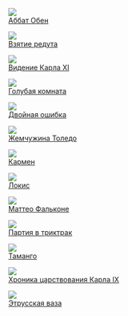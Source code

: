 ![](/books/prose_classic/Проспер%20Мериме/Аббат%20Обен.jpg)  
[Аббат Обен](/books/prose_classic/Проспер%20Мериме/Аббат%20Обен)

![](/books/prose_classic/Проспер%20Мериме/Взятие%20редута.jpg)  
[Взятие редута](/books/prose_classic/Проспер%20Мериме/Взятие%20редута)

![](/books/prose_classic/Проспер%20Мериме/Видение%20Карла%20XI.jpg)  
[Видение Карла XI](/books/prose_classic/Проспер%20Мериме/Видение%20Карла%20XI)

![](/books/prose_classic/Проспер%20Мериме/Голубая%20комната.jpg)  
[Голубая комната](/books/prose_classic/Проспер%20Мериме/Голубая%20комната)

![](/books/prose_classic/Проспер%20Мериме/Двойная%20ошибка.jpg)  
[Двойная ошибка](/books/prose_classic/Проспер%20Мериме/Двойная%20ошибка)

![](/books/prose_classic/Проспер%20Мериме/Жемчужина%20Толедо.jpg)  
[Жемчужина Толедо](/books/prose_classic/Проспер%20Мериме/Жемчужина%20Толедо)

![](/books/prose_classic/Проспер%20Мериме/Кармен.jpg)  
[Кармен](/books/prose_classic/Проспер%20Мериме/Кармен)

![](/books/prose_classic/Проспер%20Мериме/Локис.jpg)  
[Локис](/books/prose_classic/Проспер%20Мериме/Локис)

![](/books/prose_classic/Проспер%20Мериме/Маттео%20Фальконе.jpg)  
[Маттео Фальконе](/books/prose_classic/Проспер%20Мериме/Маттео%20Фальконе)

![](/books/prose_classic/Проспер%20Мериме/Партия%20в%20триктрак.jpg)  
[Партия в триктрак](/books/prose_classic/Проспер%20Мериме/Партия%20в%20триктрак)

![](/books/prose_classic/Проспер%20Мериме/Таманго.jpg)  
[Таманго](/books/prose_classic/Проспер%20Мериме/Таманго)

![](/books/prose_classic/Проспер%20Мериме/Хроника%20царствования%20Карла%20IX.jpg)  
[Хроника царствования Карла IX](/books/prose_classic/Проспер%20Мериме/Хроника%20царствования%20Карла%20IX)

![](/books/prose_classic/Проспер%20Мериме/Этрусская%20ваза.jpg)  
[Этрусская ваза](/books/prose_classic/Проспер%20Мериме/Этрусская%20ваза)
